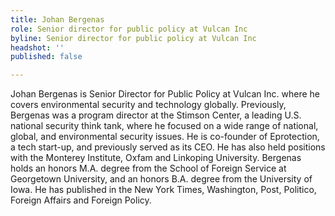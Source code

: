 ```yaml
---
title: Johan Bergenas
role: Senior director for public policy at Vulcan Inc
byline: Senior director for public policy at Vulcan Inc
headshot: ''
published: false

---
```

Johan Bergenas is Senior Director for Public Policy at Vulcan Inc. where he covers environmental security and technology globally. Previously, Bergenas was a program director at the Stimson Center, a leading U.S. national security think tank, where he focused on a wide range of national, global, and environmental security issues. He is co-founder of Eprotection, a tech start-up, and previously served as its CEO. He has also held positions with the Monterey Institute, Oxfam and Linkoping University. Bergenas holds an honors M.A. degree from the School of Foreign Service at Georgetown University, and an honors B.A. degree from the University of Iowa. He has published in the New York Times, Washington, Post, Politico, Foreign Affairs and Foreign Policy.